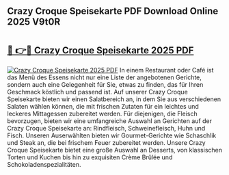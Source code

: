## Crazy Croque Speisekarte PDF Download Online 2025 V9t0R

# <h2><a href="http://gc8m6l.nevu.top/?p=Crazy+Croque+Speisekarte">🔗 👉🔴 Crazy Croque Speisekarte 2025 PDF</a></h2>

[![Crazy Croque Speisekarte 2025 PDF](https://i.imgur.com/dBaPXMq.png)](http://gc8m6l.nevu.top/?p=Crazy+Croque+Speisekarte)
In einem Restaurant oder Café ist das Menü des Essens nicht nur eine Liste der angebotenen Gerichte, sondern auch eine Gelegenheit für Sie, etwas zu finden, das für Ihren Geschmack köstlich und passend ist. Auf unserer Crazy Croque Speisekarte bieten wir einen Salatbereich an, in dem Sie aus verschiedenen Salaten wählen können, die mit frischen Zutaten für ein leichtes und leckeres Mittagessen zubereitet werden. Für diejenigen, die Fleisch bevorzugen, bieten wir eine umfangreiche Auswahl an Gerichten auf der Crazy Croque Speisekarte an: Rindfleisch, Schweinefleisch, Huhn und Fisch. Unseren Auserwählten bieten wir Gourmet-Gerichte wie Schaschlik und Steak an, die bei frischem Feuer zubereitet werden. Unsere Crazy Croque Speisekarte bietet eine große Auswahl an Desserts, von klassischen Torten und Kuchen bis hin zu exquisiten Crème Brûlée und Schokoladenspezialitäten.
